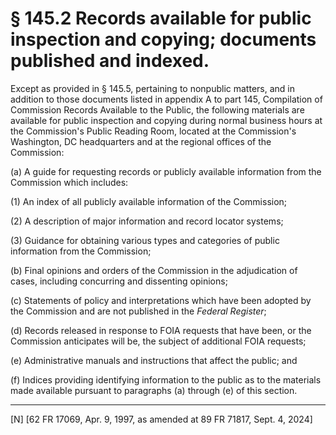 # § 145.2   Records available for public inspection and copying; documents published and indexed.

Except as provided in § 145.5, pertaining to nonpublic matters, and in addition to those documents listed in appendix A to part 145, Compilation of Commission Records Available to the Public, the following materials are available for public inspection and copying during normal business hours at the Commission's Public Reading Room, located at the Commission's Washington, DC headquarters and at the regional offices of the Commission: 


(a) A guide for requesting records or publicly available information from the Commission which includes: 


(1) An index of all publicly available information of the Commission;


(2) A description of major information and record locator systems;


(3) Guidance for obtaining various types and categories of public information from the Commission;


(b) Final opinions and orders of the Commission in the adjudication of cases, including concurring and dissenting opinions;


(c) Statements of policy and interpretations which have been adopted by the Commission and are not published in the _Federal Register_;


(d) Records released in response to FOIA requests that have been, or the Commission anticipates will be, the subject of additional FOIA requests;


(e) Administrative manuals and instructions that affect the public; and 


(f) Indices providing identifying information to the public as to the materials made available pursuant to paragraphs (a) through (e) of this section. 



---

[N] [62 FR 17069, Apr. 9, 1997, as amended at 89 FR 71817, Sept. 4, 2024]




